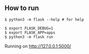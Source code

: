 ## How to run
```
$ python3 -m flask --help # for help

$ export FLASK_DEBUG=1
$ export FLASK_APP=apps
$ python3 -m flask run
```

Running on http://127.0.0.1:5000/

